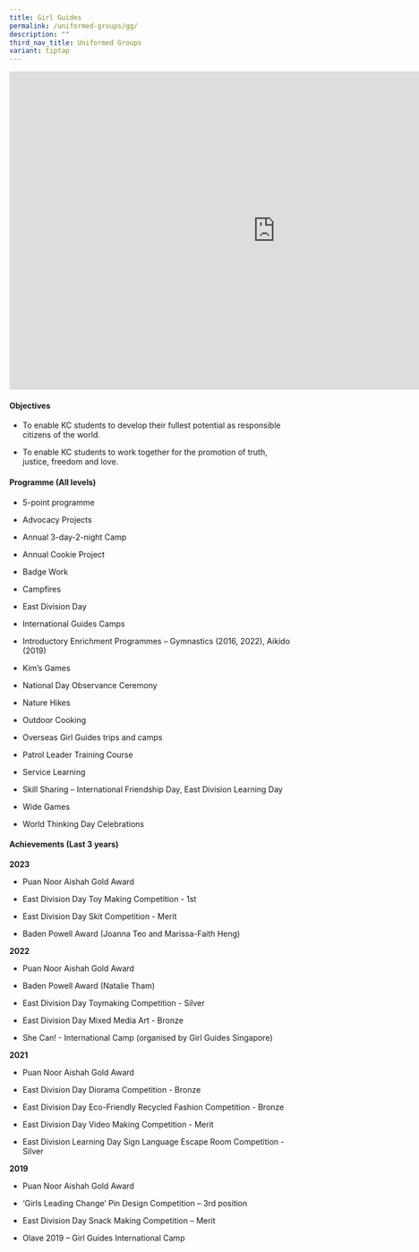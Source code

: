```yaml
---
title: Girl Guides
permalink: /uniformed-groups/gg/
description: ""
third_nav_title: Uniformed Groups
variant: tiptap
---
```

<div class="iframe-wrapper">
<iframe height="569" width="950" allowfullscreen="true" frameborder="0" src="https://docs.google.com/presentation/d/e/2PACX-1vRkv28YKy7A54q8kcKawcrXdOfXJ1Q6-EjVMqzm8QbrBkwXgu18pvsm0aMgyk332Q/embed?start=false&amp;loop=false&amp;delayms=3000"></iframe>
</div>
<h4>Objectives</h4>
<ul data-tight="true" class="tight">
<li>
<p>To enable KC students to develop their fullest potential as responsible
citizens of the world.</p>
</li>
<li>
<p>To enable KC students to work together for the promotion of truth, justice,
freedom and love.</p>
</li>
</ul>
<h4>Programme (All levels)</h4>
<ul data-tight="true" class="tight">
<li>
<p>5-point programme</p>
</li>
<li>
<p>Advocacy Projects</p>
</li>
<li>
<p>Annual 3-day-2-night Camp</p>
</li>
<li>
<p>Annual Cookie Project</p>
</li>
<li>
<p>Badge Work</p>
</li>
<li>
<p>Campfires</p>
</li>
<li>
<p>East Division Day</p>
</li>
<li>
<p>International Guides Camps</p>
</li>
<li>
<p>Introductory Enrichment Programmes – Gymnastics (2016, 2022), Aikido (2019)</p>
</li>
<li>
<p>Kim’s Games</p>
</li>
<li>
<p>National Day Observance Ceremony</p>
</li>
<li>
<p>Nature Hikes</p>
</li>
<li>
<p>Outdoor Cooking</p>
</li>
<li>
<p>Overseas Girl Guides trips and camps</p>
</li>
<li>
<p>Patrol Leader Training Course</p>
</li>
<li>
<p>Service Learning&nbsp;</p>
</li>
<li>
<p>Skill Sharing – International Friendship Day, East Division Learning Day</p>
</li>
<li>
<p>Wide Games</p>
</li>
<li>
<p>World Thinking Day Celebrations</p>
</li>
</ul>
<h4>Achievements (Last 3 years)</h4>
<p><strong>2023</strong>
</p>
<ul data-tight="true" class="tight">
<li>
<p>Puan Noor Aishah Gold Award</p>
</li>
<li>
<p>East Division Day Toy Making Competition - 1st</p>
</li>
<li>
<p>East Division Day Skit Competition - Merit</p>
</li>
<li>
<p>Baden Powell Award (Joanna Teo and Marissa-Faith Heng)</p>
</li>
</ul>
<p><strong>2022</strong>
</p>
<ul data-tight="true" class="tight">
<li>
<p>Puan Noor Aishah Gold Award</p>
</li>
<li>
<p>Baden Powell Award (Natalie Tham)</p>
</li>
<li>
<p>East Division Day Toymaking Competition - Silver</p>
</li>
<li>
<p>East Division Day Mixed Media Art - Bronze</p>
</li>
<li>
<p>She Can! - International Camp (organised by Girl Guides Singapore)</p>
</li>
</ul>
<p><strong>2021</strong>
</p>
<ul data-tight="true" class="tight">
<li>
<p>Puan Noor Aishah Gold Award</p>
</li>
<li>
<p>East Division Day Diorama Competition - Bronze&nbsp;</p>
</li>
<li>
<p>East Division Day Eco-Friendly Recycled Fashion Competition - Bronze&nbsp;</p>
</li>
<li>
<p>East Division Day Video Making Competition - Merit</p>
</li>
<li>
<p>East Division Learning Day Sign Language Escape Room Competition - Silver</p>
</li>
</ul>
<p><strong>2019</strong>
</p>
<ul data-tight="true" class="tight">
<li>
<p>Puan Noor Aishah Gold Award</p>
</li>
<li>
<p>‘Girls Leading Change’ Pin Design Competition – 3rd position</p>
</li>
<li>
<p>East Division Day Snack Making Competition – Merit</p>
</li>
<li>
<p>Olave 2019 – Girl Guides International Camp</p>
</li>
</ul>
<p></p>